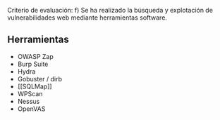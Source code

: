 Criterio de evaluación:
f) Se ha realizado la búsqueda y explotación de vulnerabilidades web mediante herramientas software.


## Herramientas
- OWASP Zap
- Burp Suite
- Hydra
- Gobuster / dirb
- [[SQLMap]]
- WPScan
- Nessus
- OpenVAS
